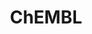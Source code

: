 ---
bigquery: https://console.cloud.google.com/bigquery?p=patents-public-data&d=ebi_chembl&page=dataset
citation: '"The ChEMBL database in 2017." Anna Gaulton, Anne Hersey, Michał Nowotka,
  A Patrícia Bento, Jon Chambers, David Mendez, Prudence Mutowo, Francis Atkinson,
  Louisa J Bellis, Elena Cibrián-Uhalte, Mark Davies, Nathan Dedman, Anneli Karlsson,
  María Paula Magariños, John P Overington, George Papadatos, Ines Smit, Andrew R
  Leach Nucleic acids Research (2017) 45 (Database Issue), D945-D954'
contributors: European Bioinformatics Institute
cost: None
description: ChEMBL Data is a manually curated database of small molecules used in
  drug discovery, including information about existing patented drugs.
documentation: 'schema: https://www.ebi.ac.uk/chembl/db_schema


  '
last_edit: 04/10/2022, 15:46:06
location: https://console.cloud.google.com/marketplace/product/google_patents_public_datasets/chembl
maintained_by: EMBL-EBI, an outstation of European Molecular Biology Laboratory
related_publications: '

  ChEMBL: towards direct deposition of bioassay data.


  Mendez D, Gaulton A, Bento AP, Chambers J, De Veij M, Félix E, Magariños MP, Mosquera
  JF, Mutowo P, Nowotka M, Gordillo-Marañón M, Hunter F, Junco L, Mugumbate G, Rodriguez-Lopez
  M, Atkinson F, Bosc N, Radoux CJ, Segura-Cabrera A, Hersey A, Leach AR.


  — Nucleic Acids Res. 2019; 47(D1):D930-D940. doi: 10.1093/nar/gky1075

  '
schema_fields:
- published_value
- acd_logd
- sequence
- alert_id
- aromatic_rings
- warning_class
- delist_flag
- assay_category
- assay_organism
- tax_id
- selectivity_comment
- clo_id
- parent_go_id
- product_id
- first_in_class
- standard_upper_value
- short_name
- warning_id
- ingredient
- domain_name
- cell_id
- substrate_record_id
- alert_name
- therapeutic_flag
- l5
- downgraded
- mechanism_comment
- cl_lincs_id
- start_position
- comments
- stem
- activity_count
- src_short_name
- updated_on
- component_type
- assay_tissue
- record_id
- value
- prod_pat_id
- cell_source_tax_id
- patent_id
- warning_country
- metref_id
- bao_id
- direct_interaction
- enzyme_name
- smid
- cx_logp
- usan_stem
- targcomp_id
- nda_type
- class_type
- standard_relation
- availability_type
- submission_date
- std_act_id
- warnref_id
- src_compound_id
- source
- cellosaurus_id
- units
- efo_id
- related_tid
- patent_no
- pref_name
- compound_key
- ref_type
- approval_date
- l7
- withdrawn_flag
- l2
- bto_id
- protclasssyn_id
- res_stem_id
- level1_description
- previous_company
- ap_id
- standard_units
- enzyme_tid
- normal_range_max
- mesh_id
- applicant_full_name
- src_description
- full_mwt
- qudt_units
- molecule_type
- ridx
- ddd_value
- tissue_id
- helm_notation
- target_desc
- action_type
- db_source
- doc_id
- mec_id
- text_value
- cell_description
- lle
- withdrawn_country
- dosage_form
- chembl_id
- sei
- ddd_comment
- isoform
- domain_type
- comp_go_id
- withdrawn_class
- natural_product
- inorganic_flag
- assay_param_id
- level2_description
- priority
- l6
- cx_most_apka
- curated_by
- path
- bei
- stem_class
- abstract
- domain_id
- prediction_method
- parenteral
- usan_stem_id
- mol_hrac_id
- class_level
- psa
- acd_most_apka
- doi
- relationship_desc
- trade_name
- cell_ontology_id
- smarts
- src_id
- assay_subcellular_fraction
- aspect
- met_conversion
- tid_fixed
- standard_inchi
- predbind_id
- heavy_atoms
- log_id
- cx_logd
- warning_type
- ad_type
- upper_value
- curation_comment
- entity_id
- l4
- formulation_id
- patent_expire_date
- standard_text_value
- db_version
- uo_units
- pubmed_id
- version
- withdrawn_year
- subgroup
- component_id
- binding_site_comment
- l3
- active_molregno
- l8
- full_molformula
- chebi_par_id
- ddd_units
- who_name
- ref_url
- parent_id
- job_id
- normal_range_min
- relation
- active_ingredient
- max_phase_for_ind
- acd_most_bpka
- toid
- pchembl_value
- mol_irac_id
- mc_tax_id
- research_stem
- usan_stem_definition
- sequence_md5sum
- parent_molregno
- acd_logp
- chirality
- published_units
- authors
- indref_id
- syn_type
- rtb
- target_mapping
- issue
- country
- last_active
- alogp
- polymer_flag
- mutation
- cx_most_bpka
- usan_substem
- confidence
- domain_description
- drug_product_flag
- efo_term
- assay_id
- level3
- cell_name
- protein_class_desc
- organism
- component_synonym
- route
- dosed_ingredient
- met_id
- warning_year
- doc_type
- first_approval
- mecref_id
- mc_organism
- level3_description
- first_page
- innovator_company
- hrac_code
- homologue
- warning_description
- volume
- parameter_value
- oc_id
- bao_format
- who_extra
- molsyn_id
- idx
- irac_class_id
- company
- cell_source_organism
- relationship_type
- drug_record_id
- l1
- orig_description
- met_comment
- usan_year
- site_residues
- confidence_score
- assay_source
- status
- variant_id
- uberon_id
- go_id
- irac_code
- type
- relationship
- level1
- actsm_id
- accession
- compsyn_id
- molfile
- synonyms
- assay_type
- le
- standard_inchi_key
- mechanism_of_action
- frac_class_id
- label
- entity_type
- indication_class
- parameter_type
- ass_cls_map_id
- drug_substance_flag
- metabolite_record_id
- level4
- target_type
- mol_frac_id
- prodrug
- alert_set_id
- mesh_heading
- annotation
- src_assay_id
- num_ro5_violations
- assay_cell_type
- tid
- description
- year
- potential_duplicate
- num_lipinski_ro5_violations
- caloha_id
- biocomp_id
- molregno
- ro3_pass
- standard_type
- source_domain_id
- stat
- mc_target_accession
- as_id
- mw_monoisotopic
- comp_class_id
- ref_id
- site_name
- hbd_lipinski
- drugind_id
- mw_freebase
- patent_use_code
- ddd_admr
- molecular_mechanism
- ddd_id
- strength
- disease_efficacy
- assay_strain
- hba
- topical
- standard_value
- pathway_key
- major_class
- name
- mol_atc_id
- qed_weighted
- cpd_str_alert_id
- end_position
- journal
- hba_lipinski
- atc_code
- mc_target_type
- structure_type
- aidx
- targrel_id
- frac_code
- updated_by
- molecular_species
- level4_description
- assay_tax_id
- result_flag
- parent_type
- assay_desc
- compound_name
- title
- hrac_class_id
- pathway_id
- num_alerts
- canonical_smiles
- cidx
- co_stem_id
- site_id
- mc_target_name
- compd_id
- black_box_warning
- withdrawn_reason
- level5
- hbd
- creation_date
- max_phase
- assay_class_id
- bao_endpoint
- publication_number
- published_type
- activity_comment
- level2
- protein_class_id
- definition
- species_group_flag
- last_page
- cell_source_tissue
- tbl
- oral
- set_name
- assay_test_type
- standard_flag
- data_validity_comment
- rgid
- protein_class_synonym
- sitecomp_id
- published_relation
- activity_id
shortname: chembl
tags:
- biotechnology
- health
- chemical
- bioinformatics
- medical
terms_of_use: CC BY-SA 3.0
title: ChEMBL
uuid: e232a192-965c-4ec9-904c-155b6dfe56c5
---